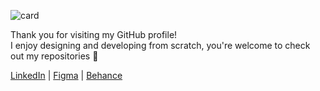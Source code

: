 ![card](https://github.com/user-attachments/assets/19cd3f88-602b-4c85-b1b2-279637ddbaee)

Thank you for visiting my GitHub profile!<br>
I enjoy designing and developing from scratch, you're welcome to check out my repositories 🐣

[LinkedIn](https://www.linkedin.com/in/paglinawan0520/) | [Figma](https://www.figma.com/@paglinawan) | [Behance](https://www.behance.net/mihohoriuchi)

